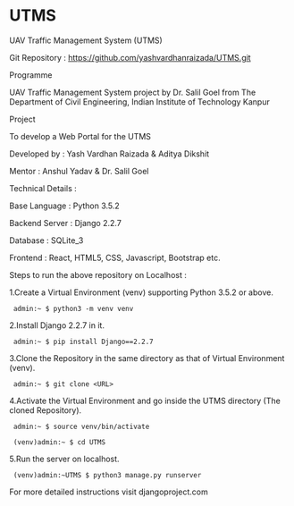 # UTMS
UAV Traffic Management System (UTMS)

Git Repository : https://github.com/yashvardhanraizada/UTMS.git

Programme

UAV Traffic Management System project by Dr. Salil Goel from The Department of Civil Engineering, Indian Institute of Technology Kanpur

Project

To develop a Web Portal for the UTMS

Developed by : Yash Vardhan Raizada & Aditya Dikshit

Mentor : Anshul Yadav & Dr. Salil Goel

Technical Details :

Base Language : Python 3.5.2

Backend Server : Django 2.2.7

Database : SQLite_3

Frontend : React, HTML5, CSS, Javascript, Bootstrap etc.

Steps to run the above repository on Localhost :

1.Create a Virtual Environment (venv) supporting Python 3.5.2 or above.

     admin:~ $ python3 -m venv venv

2.Install Django 2.2.7 in it. 
  
     admin:~ $ pip install Django==2.2.7

3.Clone the Repository in the same directory as that of Virtual Environment (venv). 
  
     admin:~ $ git clone <URL>

4.Activate the Virtual Environment and go inside the UTMS directory (The cloned Repository). 
    
     admin:~ $ source venv/bin/activate 
     
     (venv)admin:~ $ cd UTMS

5.Run the server on localhost. 
    
     (venv)admin:~UTMS $ python3 manage.py runserver
  
For more detailed instructions visit djangoproject.com
